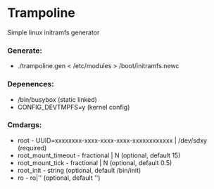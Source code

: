 # Trampoline
Simple linux initramfs generator

### Generate:
- ./trampoline.gen < /etc/modules > /boot/initramfs.newc

### Depenences:
- /bin/busybox (static linked)
- CONFIG_DEVTMPFS=y (kernel config)

### Cmdargs:
- root - UUID=xxxxxxxx-xxxx-xxxx-xxxx-xxxxxxxxxxxx | /dev/sdxy (required)
- root_mount_timeout - fractional | N (optional, default 15)
- root_mount_tick -  fractional | N (optional, default 0.5)
- root_init - string (optional, default /bin/init)
- ro - ro|'' (optional, default '')
